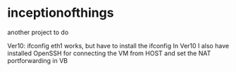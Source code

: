 # inceptionofthings
another project to do


Ver10: ifconfig eth1 works, but have to install the ifconfig
In Ver10 I also have installed OpenSSH for connecting the VM from HOST and set the NAT portforwarding in VB
